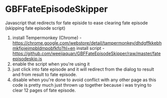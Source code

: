 # GBFFateEpisodeSkipper
Javascript that redirects for fate episide to ease clearing fate episode (skipping fate episode script)

1)  install Tempermonkey (Chrome) - https://chrome.google.com/webstore/detail/tampermonkey/dhdgffkkebhmkfjojejmpbldmpobfkfo?hl=en
    install script - https://github.com/weejiaquan/GBFFateEpisodeSkipper/raw/master/fateepisodeskip.js
2) enable the script when you're using it
3) just click into fate episode and it will redirect from the dialog to result and from result to fate episode.
4) disable when you're done to avoid conflict with any other page as this code is pretty much just thrown up together because i was trying to clear 12 pages of fate episode.

